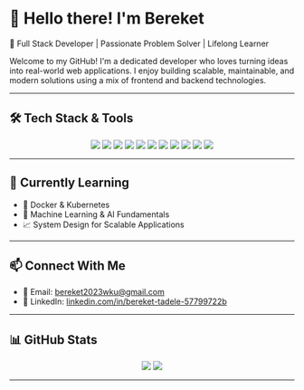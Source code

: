 # 👋 Hello there! I'm Bereket

🚀 Full Stack Developer | Passionate Problem Solver | Lifelong Learner

Welcome to my GitHub! I'm a dedicated developer who loves turning ideas into real-world web applications. I enjoy building scalable, maintainable, and modern solutions using a mix of frontend and backend technologies.

---

## 🛠️ Tech Stack & Tools

<div align="center">
  <img src="https://img.shields.io/badge/HTML5-%23E34F26.svg?style=for-the-badge&logo=html5&logoColor=white" />
  <img src="https://img.shields.io/badge/CSS3-%231572B6.svg?style=for-the-badge&logo=css3&logoColor=white" />
  <img src="https://img.shields.io/badge/JavaScript-%23F7DF1E.svg?style=for-the-badge&logo=javascript&logoColor=black" />
  <img src="https://img.shields.io/badge/TypeScript-%23007ACC.svg?style=for-the-badge&logo=typescript&logoColor=white" />
  <img src="https://img.shields.io/badge/React-%2361DAFB.svg?style=for-the-badge&logo=react&logoColor=black" />
  <img src="https://img.shields.io/badge/Next.js-%23000000.svg?style=for-the-badge&logo=next.js&logoColor=white" />
  <img src="https://img.shields.io/badge/NestJS-%23E0234E.svg?style=for-the-badge&logo=nestjs&logoColor=white" />
  <img src="https://img.shields.io/badge/Node.js-%23339933.svg?style=for-the-badge&logo=node.js&logoColor=white" />
  <img src="https://img.shields.io/badge/Express.js-%23000000.svg?style=for-the-badge&logo=express&logoColor=white" />
  <img src="https://img.shields.io/badge/MongoDB-%2347A248.svg?style=for-the-badge&logo=mongodb&logoColor=white" />
  <img src="https://img.shields.io/badge/MySQL-%2300f.svg?style=for-the-badge&logo=mysql&logoColor=white" />
</div>

---

## 🌱 Currently Learning

- 🐳 Docker & Kubernetes
- 🤖 Machine Learning & AI Fundamentals
- 📈 System Design for Scalable Applications

---

## 📫 Connect With Me

- 📧 Email: [bereket2023wku@gmail.com](mailto:bereket2023wku@gmail.com)
- 💼 LinkedIn: [linkedin.com/in/bereket-tadele-57799722b](https://www.linkedin.com/in/bereket-tadele-57799722b/)

---

## 📊 GitHub Stats

<div align="center">
  <img src="https://github-readme-stats.vercel.app/api?https://github.com/bereket21-12/bereket21-12&show_icons=true&theme=tokyonight" />
  <img src="https://github-readme-stats.vercel.app/api/top-langs/?https://github.com/bereket21-12/bereket21-12&layout=compact&theme=tokyonight" />
</div>

---

